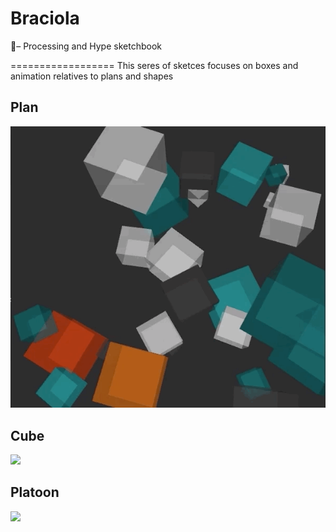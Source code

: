 # Braciola
🐖– Processing and Hype sketchbook 

==================
This seres of sketces focuses on boxes and animation relatives to plans and shapes


## Plan
![](_gifs/plan.gif)

## Cube
![](_gifs/cube.gif)

## Platoon
![](_gifs/platoon.gif)
